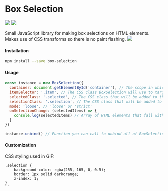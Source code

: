# Box Selection
![](https://img.shields.io/npm/v/box-selection.svg) ![](https://img.shields.io/npm/dt/box-selection.svg)

Small JavaScript library for making box selections on HTML elements.
Makes use of CSS transforms so there is no paint flashing.
![](https://raw.githubusercontent.com/afterburn/box-selection/master/box-selection.gif)

#### Installation
```bash
npm install --save box-selection
```

#### Usage
```javascript
const instance = new BoxSelection({
  container: document.getElementById('container'), // The scope in which BoxSelection should function.
  itemSelector: '.item', // The CSS class BoxSelection will use to target items.
  selectedClass: '.selected', // The CSS class that will be added to the HTML elements that fall within the selection box.
  selectionClass: '.selection', // The CSS class that will be added to the selection box.
  mode: 'loose', // 'loose' or 'strict'
  onSelectionChange: (selectedItems) => {
    console.log(selectedItems) // Array of HTML elements that fall within the selection box.
  }
})

instance.unbind() // Function you can call to unbind all of BoxSelection's events.
```

#### Customization
CSS styling used in GIF:
```
.selection {
	background-color: rgba(255, 165, 0, 0.5);
	border: 1px solid darkorange;
	z-index: 1;
}
``